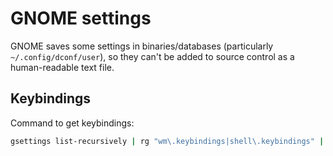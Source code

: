 # GNOME settings

GNOME saves some settings in binaries/databases (particularly `~/.config/dconf/user`), so they can't be added to source control as a human-readable text file.

## Keybindings

Command to get keybindings:

```bash
gsettings list-recursively | rg "wm\.keybindings|shell\.keybindings" | sort
```

